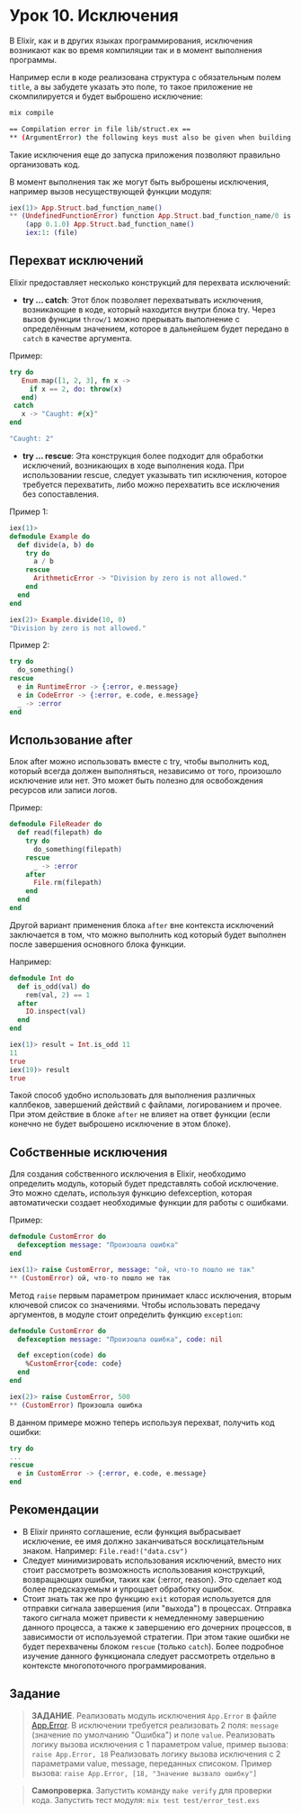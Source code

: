 # Урок 10. Исключения

В Elixir, как и в других языках программирования, исключения возникают как во время компиляции так и в момент выполнения программы.

Например если в коде реализована структура с обязательным полем `title`, а вы забудете указать это поле, то такое приложение не скомпилируется и будет выброшено исключение:
```bash
mix compile

== Compilation error in file lib/struct.ex ==
** (ArgumentError) the following keys must also be given when building struct App.Struct: [:title]
```
Такие исключения еще до запуска приложения позволяют правильно организовать код.

В момент выполнения так же могут быть выброшены исключения, например вызов несуществующей функции модуля:
```elixir
iex(1)> App.Struct.bad_function_name()
** (UndefinedFunctionError) function App.Struct.bad_function_name/0 is undefined or private
    (app 0.1.0) App.Struct.bad_function_name()
    iex:1: (file)
```

##  Перехват исключений

Elixir предоставляет несколько конструкций для перехвата исключений:

- **try ... catch**: Этот блок позволяет перехватывать исключения, возникающие в коде, который находится внутри блока try. 
Через вызов функции `throw/1` можно прерывать выполнение с определённым значением, которое в дальнейшем будет передано в `catch` в качестве аргумента.

Пример:
```elixir
try do
   Enum.map([1, 2, 3], fn x ->
     if x == 2, do: throw(x)
   end)
 catch
   x -> "Caught: #{x}"
end

"Caught: 2"
```

- **try ... rescue**: Эта конструкция более подходит для обработки исключений, возникающих в ходе выполнения кода. 
При использовании rescue, следует указывать тип исключения, которое требуется перехватить, либо можно перехватить все исключения без сопоставления.

Пример 1:
```elixir
iex(1)>
defmodule Example do
  def divide(a, b) do
    try do
      a / b
    rescue
      ArithmeticError -> "Division by zero is not allowed."
    end
  end
end

iex(2)> Example.divide(10, 0)
"Division by zero is not allowed."
```

Пример 2:
```elixir
try do
  do_something()
rescue
  e in RuntimeError -> {:error, e.message}
  e in CodeError -> {:error, e.code, e.message}
  _ -> :error
end
```

## Использование after

Блок after можно использовать вместе с try, чтобы выполнить код, который всегда должен выполняться, независимо от того, произошло исключение или нет. 
Это может быть полезно для освобождения ресурсов или записи логов.

Пример:
```elixir
defmodule FileReader do
  def read(filepath) do
    try do
      do_something(filepath)
    rescue
      _ -> :error
    after
      File.rm(filepath)
    end
  end
end
```

Другой вариант применения блока `after` вне контекста исключений заключается в том, что можно выполнить код который будет выполнен после завершения основного блока функции.

Например:
```elixir
defmodule Int do
  def is_odd(val) do
    rem(val, 2) == 1
  after
    IO.inspect(val)
  end
end

iex(1)> result = Int.is_odd 11
11
true
iex(19)> result
true
```

Такой способ удобно использовать для выполнения различных каллбеков, завершений действий с файлами, логированием и прочее. 
При этом действие в блоке `after` не влияет на ответ функции (если конечно не будет выброшено исключение в этом блоке).

## Собственные исключения

Для создания собственного исключения в Elixir, необходимо определить модуль, который будет представлять собой исключение. 
Это можно сделать, используя функцию defexception, которая автоматически создает необходимые функции для работы с ошибками.

Пример:
```elixir
defmodule CustomError do
  defexception message: "Произошла ошибка"
end

iex(1)> raise CustomError, message: "ой, что-то пошло не так"
** (CustomError) ой, что-то пошло не так
```

Метод `raise` первым параметром принимает класс исключения, вторым ключевой список со значениями.
Чтобы использовать передачу аргументов, в модуле стоит определить функцию `exception`:

```elixir
defmodule CustomError do
  defexception message: "Произошла ошибка", code: nil

  def exception(code) do
    %CustomError{code: code}
  end
end

iex(2)> raise CustomError, 500
** (CustomError) Произошла ошибка
```

В данном примере можно теперь используя перехват, получить код ошибки:

```elixir
try do
...
rescue
  e in CustomError -> {:error, e.code, e.message}
end
```

## Рекомендации

* В Elixir принято соглашение, если функция выбрасывает исключение, ее имя должно заканчиваться восклицательным знаком. Например: `File.read!("data.csv")`
* Следует минимизировать использования исключений, вместо них стоит рассмотреть возможность использования конструкций, возвращающих ошибки, таких как {:error, reason}. Это сделает код более предсказуемым и упрощает обработку ошибок.
* Стоит знать так же про функцию `exit` которая используется для отправки сигнала завершения (или "выхода") в процессах. 
Отправка такого сигнала может привести к немедленному завершению данного процесса, а также к завершению его дочерних процессов, в зависимости от используемой стратегии. 
При этом такие ошибки не будет перехвачены блоком `rescue` (только `catch`). Более подробное изучение данного функционала следует рассмотреть отдельно в контексте многопоточного программирования.

## Задание

> **ЗАДАНИЕ**. Реализовать модуль исключения `App.Error` в файле [App.Error](../lib/error.ex).
> В исключении требуется реализовать 2 поля: `message` (значение по умолчанию "Ошибка") и поле `value`.
> Реализовать логику вызова исключения с 1 параметром value, пример вызова: `raise App.Error, 18` 
> Реализовать логику вызова исключения с 2 параметрами value, message, переданных списоком. Пример вызова: `raise App.Error, [18, "Значение вызвало ошибку"]` 

> **Самопроверка**. Запустить команду `make verify` для проверки кода.
> Запустить тест модуля: `mix test test/error_test.exs`
